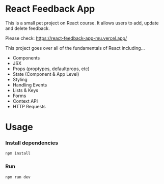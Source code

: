 # React Feedback App

This is a small pet project on React course. It allows users to add, update and delete feedback.

Please check: https://react-feedback-app-mu.vercel.app/

This project goes over all of the fundamentals of React including...

- Components
- JSX
- Props (proptypes, defaultprops, etc)
- State (Component & App Level)
- Styling
- Handling Events
- Lists & Keys
- Forms
- Context API
- HTTP Requests

# Usage

### Install dependencies

```bash
npm install
```

### Run

```bash
npm run dev
```
